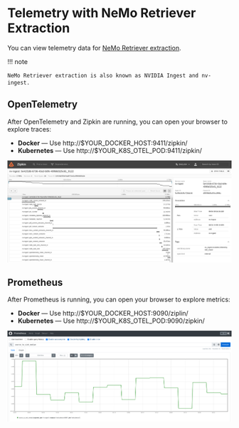 # Telemetry with NeMo Retriever Extraction

You can view telemetry data for [NeMo Retriever extraction](overview.md).

!!! note

    NeMo Retriever extraction is also known as NVIDIA Ingest and nv-ingest.


## OpenTelemetry

After OpenTelemetry and Zipkin are running, you can open your browser to explore traces: 

- **Docker** — Use http://$YOUR_DOCKER_HOST:9411/zipkin/ 
- **Kubernetes** — Use http://$YOUR_K8S_OTEL_POD:9411/zipkin/

![](images/zipkin.png)

## Prometheus

After Prometheus is running, you can open your browser to explore metrics: 

- **Docker** — Use http://$YOUR_DOCKER_HOST:9090/ziplin/
- **Kubernetes** — Use http://$YOUR_K8S_OTEL_POD:9090/zipkin/

![](images/prometheus.png)

